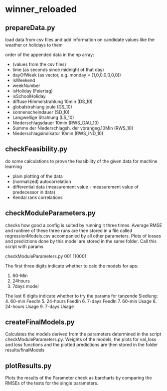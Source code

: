 # winner_reloaded

## prepareData.py
load data from csv files and add information on candidate values like the weather or holidays to them

order of the appended data in the np array:
- (values from the csv files)
- time (as seconds since midnight of that day)
- dayOfWeek (as vector, e.g. monday = [1,0,0,0,0,0,0])
- isWeekend
- weekNumber
- isHoliday (Feiertag)
- isSchoolHoliday
- diffuse Himmelstrahlung 10min (DS_10)
- globalstrahlung joule (GS_10)
- sonnenscheindauer (SD_10)
- Langwellige Strahlung (LS_10)
- Niederschlagsdauer 10min (RWS_DAU_10)
- Summe der Niederschlagsh. der vorangeg.10Min (RWS_10)
- Niederschlagsindikator  10min (RWS_IND_10)

## checkFeasibility.py

do some calculations to prove the feasibility of the given data for machine learning

- plain plotting of the data
- (normalized) autocorrelation
- differential data (measurement value - measurement value of predecessor in data)
- Kendal rank correlations

## checkModuleParameters.py

checks how good a config is suited by running it three times. Average RMSE and runtime  of these three runs are then 
stored  in a file called regressionModels.csv accompanied by all other parameters. Plots of losses and predictions 
done by this model are stored in the same folder. Call this script with params

checkModuleParameters.py 001 110001

The first three digits indicate whether to calc the models for aps:
1. 60-Min  
2. 24hours 
3. 7days model 

The last 6 digits indicate whether to try the params for tanzende Siedlung:
4. 60-min FeedIn
5. 24-hours FeedIn
6. 7-days FeedIn
7. 60-min Usage
8. 24-hours Usage
9. 7-days Usage

## createFinalModels.py 

Calculates the models derived from the parameters determined in the script checkModuleParameters.py. Weights of the models, the plots for val_loss and loss functions and the plotted predictions are then stored in the folder results/finalModels

##  plotResults.py

Plots the results of the Parameter check as barcharts by comparing the RMSEs of the tests for the single parameters.